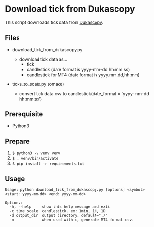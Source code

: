 # Download tick from Dukascopy
This script downloads tick data from [Dukascopy](https://www.dukascopy.com/swiss/english/home/).

## Files
* download_tick_from_dukascopy.py
    * download tick data as...
        * tick
        * candlestick (date format is yyyy-mm-dd hh:mm:ss)
        * candlestick for MT4 (date format is yyyy.mm.dd,hh:mm)


* ticks_to_scale.py (omake)
    * convert tick data csv to candlestick(date_format = 'yyyy-mm-dd hh:mm:ss')


## Prerequisite
* Python3


## Prepare
1. `$ python3 -v venv venv`
1. `$ . venv/bin/activate`
1. `$ pip install -r requirements.txt`


## Usage
```
Usage: python download_tick_from_dukascopy.py [options] <symbol> <start: yyyy-mm-dd> <end: yyyy-mm-dd>

Options:
  -h, --help     show this help message and exit
  -c time_scale  candlestick. ex: 1min, 1H, 1D
  -d output_dir  output directory. default="./"
  -m             when used with c, generate MT4 format csv.
```
